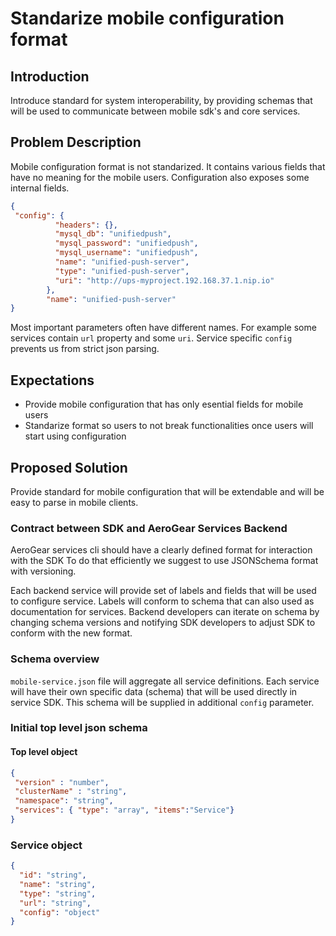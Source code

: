# Standarize mobile configuration format

## Introduction

Introduce standard for system interoperability, by providing schemas that will be used to communicate between mobile sdk's and core services.

## Problem Description

Mobile configuration format is not standarized. It contains various fields that have no meaning for the mobile users.
Configuration also exposes some internal fields. 

```json
{
 "config": {
          "headers": {},
          "mysql_db": "unifiedpush",
          "mysql_password": "unifiedpush",
          "mysql_username": "unifiedpush",
          "name": "unified-push-server",
          "type": "unified-push-server",
          "uri": "http://ups-myproject.192.168.37.1.nip.io"
        },
        "name": "unified-push-server"
}
```

Most important parameters often have different names. For example some services contain `url` property and some `uri`.
Service specific `config` prevents us from strict json parsing.

## Expectations

- Provide mobile configuration that has only esential fields for mobile users
- Standarize format so users to not break functionalities once users will start using configuration
 
## Proposed Solution

Provide standard for mobile configuration that will be extendable and will be easy to parse in mobile clients.

### Contract between SDK and AeroGear Services Backend

AeroGear services cli should have a clearly defined format for interaction with the SDK
To do that efficiently we suggest to use JSONSchema format with versioning.

Each backend service will provide set of labels and fields that will be used to configure service.
Labels will conform to schema that can also used as documentation for services. Backend developers can iterate on schema by changing schema versions and notifying SDK developers to adjust SDK to conform with the new format.


### Schema overview

`mobile-service.json` file will aggregate all service definitions.
Each service will have their own specific data (schema) that will be used directly in service SDK.
This schema will be supplied in additional `config` parameter.

### Initial top level json schema

#### Top level object

```json
{
 "version" : "number",
 "clusterName" : "string",
 "namespace": "string",
 "services": { "type": "array", "items":"Service"}
}
```

### Service object

```json
{
  "id": "string",
  "name": "string",
  "type": "string",
  "url": "string",
  "config": "object"
}
```
